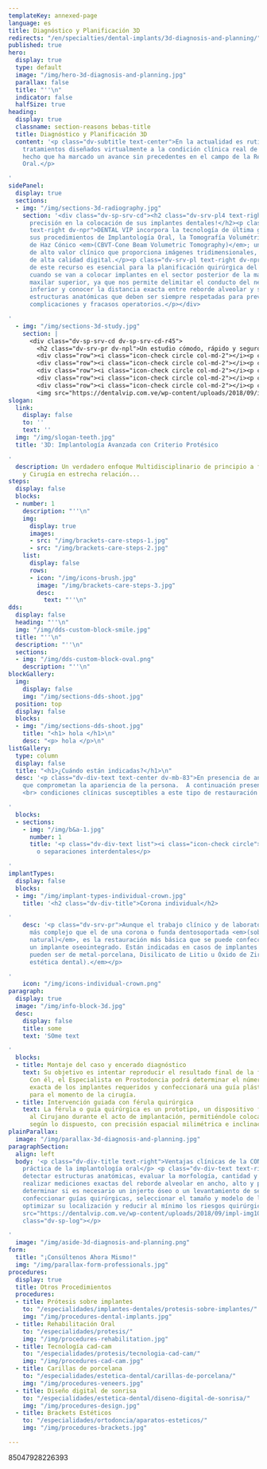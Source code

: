 ```yaml
---
templateKey: annexed-page
language: es
title: Diagnóstico y Planificación 3D
redirects: "/en/specialties/dental-implants/3d-diagnosis-and-planning/"
published: true
hero:
  display: true
  type: default
  image: "/img/hero-3d-diagnosis-and-planning.jpg"
  parallax: false
  title: "''\n"
  indicator: false
  halfSize: true
heading:
  display: true
  classname: section-reasons bebas-title
  title: Diagnóstico y Planificación 3D
  content: '<p class="dv-subtitle text-center">En la actualidad es rutina transferir
    tratamientos diseñados virtualmente a la condición clínica real de nuestros pacientes,
    hecho que ha marcado un avance sin precedentes en el campo de la Rehabilitación
    Oral.</p>

'
sidePanel:
  display: true
  sections:
  - img: "/img/sections-3d-radiography.jpg"
    section: '<div class="dv-sp-srv-cd"><h2 class="dv-srv-pl4 text-right dv-npr">¡Máxima
      precisión en la colocación de sus implantes dentales!</h2><p class="dv-srv-pl
      text-right dv-npr">DENTAL VIP incorpora la tecnología de última generación en
      sus procedimientos de Implantología Oral, la Tomografía Volumétrica Digital
      de Haz Cónico <em>(CBVT-Cone Beam Volumetric Tomography)</em>; una herramienta
      de alto valor clínico que proporciona imágenes tridimensionales, precisas y
      de alta calidad digital.</p><p class="dv-srv-pl text-right dv-npr">La utilización
      de este recurso es esencial para la planificación quirúrgica del caso, particularmente
      cuando se van a colocar implantes en el sector posterior de la mandíbula y/o
      maxilar superior, ya que nos permite delimitar el conducto del nervio dentario
      inferior y conocer la distancia exacta entre reborde alveolar y seno maxilar;
      estructuras anatómicas que deben ser siempre respetadas para prevenir riesgos,
      complicaciones y fracasos operatorios.</p></div>

'
  - img: "/img/sections-3d-study.jpg"
    section: |
      <div class="dv-sp-srv-cd dv-sp-srv-cd-r45">
        <h2 class="dv-srv-pr dv-npl">Un estudio cómodo, rápido y seguro...</h2>
        <div class="row"><i class="icon-check circle col-md-2"></i><p class="dv-srv-pr dv-npl col-md-10">Baja dosis de radiación, mucho menor a la de un TAC convencional.</p></div>
        <div class="row"><i class="icon-check circle col-md-2"></i><p class="dv-srv-pr dv-npl col-md-10">Corto tiempo de exposición, inferior a tres minutos.</p></div>
        <div class="row"><i class="icon-check circle col-md-2"></i><p class="dv-srv-pr dv-npl col-md-10">Escaneado con el paciente en postura sentada.</p></div>
        <div class="row"><i class="icon-check circle col-md-2"></i><p class="dv-srv-pr dv-npl col-md-10">Tomógrafo abierto que proporciona gran comodidad, evitando sensaciones de encierro o claustrofobia.</p></div>
        <div class="row"><i class="icon-check circle col-md-2"></i><p class="dv-srv-pr dv-npl col-md-10">Información en formato DICOM que permite, a través de un software especial, un procedimiento único de visualización y planificación terapéutica.</p></div>
        <img src="https://dentalvip.com.ve/wp-content/uploads/2018/09/impl-img7.jpg" alt="Logo" class="dv-sp-log"></div>
slogan:
  link:
    display: false
    to: ''
    text: ''
  img: "/img/slogan-teeth.jpg"
  title: '3D: Implantología Avanzada con Criterio Protésico

'
  description: Un verdadero enfoque Multidisciplinario de principio a fin, Prostodoncia
    y Cirugía en estrecha relación...
steps:
  display: false
  blocks:
  - number: 1
    description: "''\n"
    img:
      display: true
      images:
      - src: "/img/brackets-care-steps-1.jpg"
      - src: "/img/brackets-care-steps-2.jpg"
    list:
      display: false
      rows:
      - icon: "/img/icons-brush.jpg"
        image: "/img/brackets-care-steps-3.jpg"
        desc:
          text: "''\n"
dds:
  display: false
  heading: "''\n"
  img: "/img/dds-custom-block-smile.jpg"
  title: "''\n"
  description: "''\n"
  sections:
  - img: "/img/dds-custom-block-oval.png"
    description: "''\n"
blockGallery:
  img:
    display: false
    img: "/img/sections-dds-shoot.jpg"
  position: top
  display: false
  blocks:
  - img: "/img/sections-dds-shoot.jpg"
    title: "<h1> hola </h1>\n"
    desc: "<p> hola </p>\n"
listGallery:
  type: column
  display: false
  title: "<h1>¿Cuándo están indicadas?</h1>\n"
  desc: '<p class="dv-div-text text-center dv-mb-83">En presencia de anomalías estéticas
    que comprometan la apariencia de la persona.  A continuación presentamos diversas
    <br> condiciones clínicas susceptibles a este tipo de restauración dental:</p>

'
  blocks:
  - sections:
    - img: "/img/b&a-1.jpg"
      number: 1
      title: '<p class="dv-div-text list"><i class="icon-check circle"></i>Diastemas
        o separaciones interdentales</p>

'
implantTypes:
  display: false
  blocks:
  - img: "/img/implant-types-individual-crown.jpg"
    title: '<h2 class="dv-div-title">Corona individual</h2>

'
    desc: '<p class="dv-srv-pr">Aunque el trabajo clínico y de laboratorio es mucho
      más complejo que el de una corona o funda dentosoportada <em>(sobre un diente
      natural)</em>, es la restauración más básica que se puede confeccionar sobre
      un implante oseointegrado. Están indicadas en casos de implantes unitarios y
      pueden ser de metal-porcelana, Disilicato de Litio u Óxido de Zirconio <em>(alta
      estética dental).</em></p>

'
    icon: "/img/icons-individual-crown.png"
paragraph:
  display: true
  image: "/img/info-block-3d.jpg"
  desc:
    display: false
    title: some
    text: 'SOme text

'
  blocks:
  - title: Montaje del caso y encerado diagnóstico
    text: Su objetivo es intentar reproducir el resultado final de la futura prótesis.
      Con él, el Especialista en Prostodoncia podrá determinar el número y posición
      exacta de los implantes requeridos y confeccionará una guía plástica termoformada
      para el momento de la cirugía.
  - title: Intervención guiada con férula quirúrgica
    text: La férula o guía quirúrgica es un prototipo, un dispositivo físico que orienta
      al Cirujano durante el acto de implantación, permitiéndole colocar cada elemento
      según lo dispuesto, con precisión espacial milimétrica e inclinación axial adecuada.
plainParallax:
  image: "/img/parallax-3d-diagnosis-and-planning.jpg"
paragraphSection:
  align: left
  body: '<p class="dv-div-title text-right">Ventajas clínicas de la CONE BEAM en la
    práctica de la implantología oral</p> <p class="dv-div-text text-right">Permite
    detectar estructuras anatómicas, evaluar la morfología, cantidad y calidad ósea,
    realizar mediciones exactas del reborde alveolar en ancho, alto y profundidad,
    determinar si es necesario un injerto óseo o un levantamiento de seno maxilar,
    confeccionar guías quirúrgicas, seleccionar el tamaño y modelo de los implantes,
    optimizar su localización y reducir al mínimo los riesgos quirúrgicos.<br><br><br><img
    src="https://dentalvip.com.ve/wp-content/uploads/2018/09/impl-img10.jpg" alt="Logo"
    class="dv-sp-log"></p>

'
  image: "/img/aside-3d-diagnosis-and-planning.png"
form:
  title: "¡Consúltenos Ahora Mismo!"
  img: "/img/parallax-form-professionals.jpg"
procedures:
  display: true
  title: Otros Procedimientos
  procedures:
  - title: Prótesis sobre implantes
    to: "/especialidades/implantes-dentales/protesis-sobre-implantes/"
    img: "/img/procedures-dental-implants.jpg"
  - title: Rehabilitación Oral
    to: "/especialidades/protesis/"
    img: "/img/procedures-rehabilitation.jpg"
  - title: Tecnología cad-cam
    to: "/especialidades/protesis/tecnologia-cad-cam/"
    img: "/img/procedures-cad-cam.jpg"
  - title: Carillas de porcelana
    to: "/especialidades/estetica-dental/carillas-de-porcelana/"
    img: "/img/procedures-veneers.jpg"
  - title: Diseño digital de sonrisa
    to: "/especialidades/estetica-dental/diseno-digital-de-sonrisa/"
    img: "/img/procedures-design.jpg"
  - title: Brackets Estéticos
    to: "/especialidades/ortodoncia/aparatos-esteticos/"
    img: "/img/procedures-brackets.jpg"

---
```

85047928226393